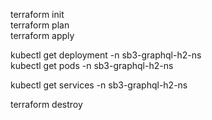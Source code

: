 terraform init <br>
terraform plan <br>
terraform apply <br>

kubectl get deployment -n sb3-graphql-h2-ns <br>
kubectl get pods -n sb3-graphql-h2-ns <br>

kubectl get services -n sb3-graphql-h2-ns <br>

terraform destroy <br>